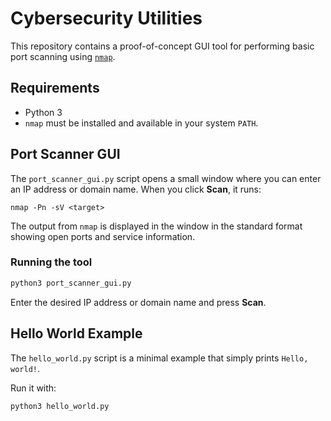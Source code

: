 # Cybersecurity Utilities

This repository contains a proof-of-concept GUI tool for performing basic port
scanning using [`nmap`](https://nmap.org/).

## Requirements

- Python 3
- `nmap` must be installed and available in your system `PATH`.

## Port Scanner GUI

The `port_scanner_gui.py` script opens a small window where you can enter an
IP address or domain name. When you click **Scan**, it runs:

```
nmap -Pn -sV <target>
```

The output from `nmap` is displayed in the window in the standard format showing
open ports and service information.

### Running the tool

```bash
python3 port_scanner_gui.py
```

Enter the desired IP address or domain name and press **Scan**.

## Hello World Example

The `hello_world.py` script is a minimal example that simply prints `Hello, world!`.

Run it with:

```bash
python3 hello_world.py
```

